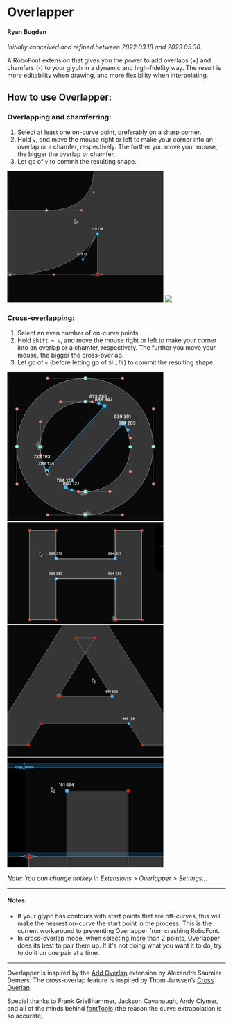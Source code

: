 # Overlapper
#### Ryan Bugden
*Initially conceived and refined between 2022.03.18 and 2023.05.30.*

A RoboFont extension that gives you the power to add overlaps (+) and chamfers (-) to your glyph in a dynamic and high-fidelity way. The result is more editability when drawing, and more flexibility when interpolating.

## How to use Overlapper:

### Overlapping and chamferring:
1. Select at least one on-curve point, preferably on a sharp corner.
2. Hold `v`, and move the mouse right or left to make your corner into an overlap or a chamfer, respectively. The further you move your mouse, the bigger the overlap or chamfer. 
3. Let go of `v` to commit the resulting shape.

<img src="./_images/overlapper_overlap.gif"  width="360">
<img src="./_images/overlapper_chamfer.gif"  width="360">

### Cross-overlapping:
1. Select an even number of on-curve points.
2. Hold `Shift + v`, and move the mouse right or left to make your corner into an overlap or a chamfer, respectively. The further you move your mouse, the bigger the cross-overlap. 
3. Let go of `v` (before letting go of `Shift`) to commit the resulting shape.

<img src="./_images/overlapper_cross_1.gif"  width="360">
<img src="./_images/overlapper_cross_2.gif"  width="360">
<img src="./_images/overlapper_cross_3.gif"  width="360">
<img src="./_images/overlapper_cross_4.gif"  width="360">

*Note: You can change hotkey in Extensions > Overlapper > Settings...*

---    

#### Notes:
- If your glyph has contours with start points that are off-curves, this will make the nearest on-curve the start point in the process. This is the current workaround to preventing Overlapper from crashing RoboFont.
- In cross-overlap mode, when selecting more than 2 points, Overlapper does its best to pair them up. If it's not doing what you want it to do, try to do it on one pair at a time.
 
---
Overlapper is inspired by the [Add Overlap](https://github.com/asaumierdemers/AddOverlap) extension by Alexandre Saumier Demers. The cross-overlap feature is inspired by Thom Janssen’s [Cross Overlap](https://github.com/thomgb/RF-Extensions).

Special thanks to Frank Grießhammer, Jackson Cavanaugh, Andy Clymer, and all of the minds behind [fontTools](https://github.com/fonttools/fonttools) (the reason the curve extrapolation is so accurate).
